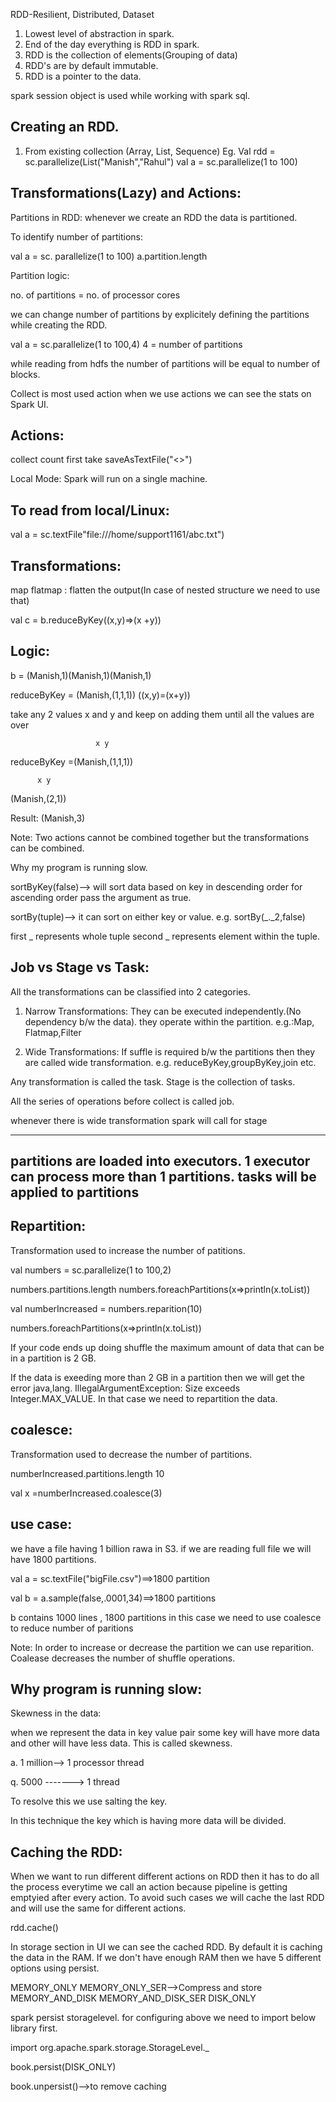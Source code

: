 RDD-Resilient, Distributed, Dataset
1. Lowest level of abstraction in spark.
2. End of the day everything is RDD in spark.
3. RDD is the collection of elements(Grouping of data)
4. RDD's are by default immutable.
5. RDD is a pointer to the data.

spark session object is used while working with spark sql.


Creating an RDD.
--------------------

1. From existing collection (Array, List, Sequence)
Eg. Val rdd = sc.parallelize(List("Manish","Rahul")
val a = sc.parallelize(1 to 100)

Transformations(Lazy) and Actions:
----------------------------------
Partitions in RDD: whenever we create an RDD the data is partitioned.

To identify number of partitions:

val a = sc. parallelize(1 to 100)
a.partition.length

Partition logic:

no. of partitions = no. of processor cores

we can change number of partitions by explicitely defining the partitions while creating the RDD.

val a = sc.parallelize(1 to 100,4)
4 = number of partitions

while reading from hdfs the number of partitions will be equal to number of blocks.

Collect is most used action when we use actions we can see the stats on Spark UI.

Actions:
--------
collect
count
first
take
saveAsTextFile("<>")

Local Mode: Spark will run on a single machine.

To read from local/Linux:
--------------------------
val a = sc.textFile"file:///home/support1161/abc.txt")


Transformations:
--------------------
map
flatmap : flatten the output(In case of nested structure we need to use that)

val c = b.reduceByKey((x,y)=>(x +y))

Logic:
------
b = (Manish,1)(Manish,1)(Manish,1)

reduceByKey = (Manish,(1,1,1))
((x,y)=(x+y))

take any 2 values x and y and keep on adding them until all the values are over

                       x y
reduceByKey =(Manish,(1,1,1))

          x y
(Manish,(2,1))

Result: (Manish,3)

Note:
Two actions cannot be combined together but the transformations can be combined.

Why my program is running slow.

sortByKey(false)--> will sort data based on key in descending order for ascending order pass the argument as true.

sortBy(tuple)--> it can sort on either key or value. e.g. sortBy(_._2,false)

first _ represents whole tuple
second _ represents element within the tuple.

Job vs Stage vs Task:
-------------------------

All the transformations can be classified into 2 categories.

1. Narrow Transformations: They can be executed independently.(No dependency b/w the data). they operate within the partition.
e.g.:Map, Flatmap,Filter

2. Wide Transformations: If suffle is required b/w the partitions then they are called wide transformation.
e.g. reduceByKey,groupByKey,join etc.

Any transformation is called the task.
Stage is the collection of tasks.

All the series of operations before collect is called job.

whenever there is wide transformation spark will call for stage

------------------------------------
partitions are loaded into executors.
1 executor can process more than 1 partitions. tasks will be applied to partitions
-------------------------------------

Repartition:
------------
Transformation used to increase the number of patitions.

val numbers = sc.parallelize(1 to 100,2)

numbers.partitions.length
numbers.foreachPartitions(x=>println(x.toList))

val numberIncreased = numbers.reparition(10)

numbers.foreachPartitions(x=>println(x.toList))

If your code ends up doing shuffle the maximum amount of data that can be in a partition is 2 GB.

If the data is exeeding more than 2 GB in a partition then we will get the error java,lang. IllegalArgumentException: Size exceeds Integer.MAX_VALUE. In that case we need to repartition the data.

coalesce:
------------
Transformation used to decrease the number of partitions.

numberIncreased.partitions.length
10

val x =numberIncreased.coalesce(3)

use case:
-----------
we have a file having 1 billion rawa in S3. if we are reading full file we will have 1800 partitions.

val a = sc.textFile("bigFile.csv")==>1800 partition

val b = a.sample(false,.0001,34)==>1800 partitions

b contains 1000 lines , 1800 partitions
in this case we need to use coalesce to reduce number of paritions

Note: In order to increase or decrease the partition we can use reparition. Coalease decreases the number of shuffle operations.

Why program is running slow:
-----------------------------------
Skewness in the data:

when we represent the data in key value pair some key will have more data and other will have less data. This is called skewness.

a. 1 million--> 1 processor thread

q. 5000 -------> 1 thread

To resolve this we use salting the key.

In this technique the key which is having more data will be divided.

Caching the RDD:
----------------------
When we want to run different different actions on RDD then it has to do all the process everytime we call an action because pipeline is getting emptyied after every action. To avoid such cases we will cache the last RDD and will use the same for different actions.

rdd.cache()

In storage section in UI we can see the cached RDD. By default it is caching the data in the RAM. If we don't have enough RAM then we have 5 different options using persist.

MEMORY_ONLY
MEMORY_ONLY_SER-->Compress and store
MEMORY_AND_DISK
MEMORY_AND_DISK_SER
DISK_ONLY

spark persist storagelevel.
for configuring above we need to import below library first.

import org.apache.spark.storage.StorageLevel._

book.persist(DISK_ONLY)

book.unpersist()-->to remove caching
